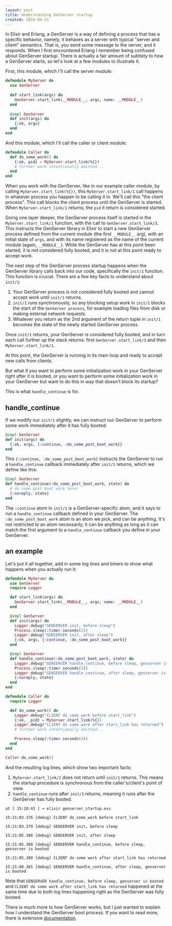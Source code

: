 ```yaml
---
layout: post
title: Understanding GenServer startup
created: 2024-04-21
---
```


In Elixir and Erlang, a GenServer is a way of defining a process that has a specific behavior, namely,
it behaves as a server with typical "server and client" semantics. That is, you send some message to the server, and it responds. When I first encountered Erlang I remember being confused about GenServer startup.
There is actually a fair amount of subtlety to how a GenServer starts, so let's look at a few modules to illustrate it.

First, this module, which I'll call the server module:

```elixir
defmodule MyServer do
  use GenServer
  
  def start_link(args) do
    GenServer.start_link(__MODULE__, args, name: __MODULE__)
  end
  
  @impl GenServer
  def init(args) do
    {:ok, args}
  end
end
```

And this module, which I'll call the caller or client module:

```elixir
defmodule Caller do
  def do_some_work() do
    {:ok, pid} = MyServer.start_link(%{})
    # further work intentionally omitted...
  end
end
```


When you work with the GenServer, like in our example caller module, by calling `MyServer.start_link(%{})`, this `MyServer.start_link/1` call happens in whatever process you happen to be calling it in. We'll call this "the client process". This call blocks the client process until the GenServer is started. When `MyServer.start_link/1` returns, the `pid` it return is considered started.

Going one layer deeper, the GenServer process itself is started in the `MyServer.start_link/1` function, with the call to `GenServer.start_link/3`. This instructs the GenServer library in Elixir to start a new GenServer process defined from the current module (the first `__MODULE__` arg), with an initial state of `args`, and with its name registered as the name of the current module (again, `__MODULE__`). While the GenServer has at this point been started, it is not considered fully booted, and it is not at this point ready to accept work.

The next step of the GenServer process startup happens when the GenServer library calls back into our code, specifically the `init/1` function. This function is crucial. There are a few key facts to understand about `init/1`:

1. Your GenServer process is not considered fully booted and cannot accept work until `init/1` returns.
2. `init/1` runs synchronously, so any blocking setup work in `init/1` blocks the start of the `GenServer process`, for example loading files from disk or making external network requests.
3. Whatever you return as the 2nd argument of the return tuple in `init/1` becomes the state of the newly started GenServer process.

Once `init/1` returns, your GenServer is considered fully booted, and in turn each call further up the stack returns: first `GenServer.start_link/3` and then `MyServer.start_link/1`.

At this point, the GenServer is running in its main loop and ready to accept new calls from clients.

But what if you want to perform some initialization work in your GenServer right after it is booted, or you want to perform some initialization work in your GenServer but want to do this in way that doesn't block its startup?

This is what `handle_continue` is for.

## handle_continue

If we modify our `init/1` slightly, we can instruct our GenServer to perform some work immediately after it has fully booted:

```elixir
@impl GenServer
def init(args) do
  {:ok, args, {:continue, :do_some_post_boot_work}}
end
```

This `{:continue, :do_some_post_boot_work}` instructs the GenServer to run a `handle_continue` callback immediately after `init/1` returns, which we define like this:

```elixir
@impl GenServer
def handle_continue(:do_some_post_boot_work, state) do
  # do some post boot work here!
  {:noreply, state}
end
```

The `:continue` atom in `init/1` is a GenServer-specific atom, and it says to run a `handle_continue` callback defined in your GenServer. The `:do_some_post_boot_work` atom is an atom we pick, and can be anything. It's not restricted to an atom necessarily, it can be anything as long as it can match the first argument to a `handle_continue` callback you define in your GenServer.

## an example

Let's put it all together, add in some log lines and timers to show what happens when you actually run it:

```elixir
defmodule MyServer do
  use GenServer
  require Logger

  def start_link(args) do
    GenServer.start_link(__MODULE__, args, name: __MODULE__)
  end

  @impl GenServer
  def init(args) do
    Logger.debug("GENSERVER init, before sleep")
    Process.sleep(:timer.seconds(2))
    Logger.debug("GENSERVER init, after sleep")
    {:ok, args, {:continue, :do_some_post_boot_work}}
  end

  @impl GenServer
  def handle_continue(:do_some_post_boot_work, state) do
    Logger.debug("GENSERVER handle_continue, before sleep, genserver is booted")
    Process.sleep(:timer.seconds(3))
    Logger.debug("GENSERVER handle_continue, after sleep, genserver is booted")
    {:noreply, state}
  end
end

defmodule Caller do
  require Logger

  def do_some_work() do
    Logger.debug("CLIENT do_some_work before start_link")
    {:ok, _pid} = MyServer.start_link(%{})
    Logger.debug("CLIENT do some work after start_link has returned")
    # further work intentionally omitted...

    Process.sleep(:timer.seconds(4))
  end
end

Caller.do_some_work()
```

And the resulting log lines, which show two important facts:
1. `MyServer.start_link/1` does not return until `init/1` returns. This means the startup procedure is synchronous from the caller's/client's point of view.
2. `handle_continue` runs after `init/1` returns, meaning it runs after the GenServer has fully booted.

```
at [ 15:20:43 ] ➜ elixir genserver_startup.exs

15:21:03.376 [debug] CLIENT do_some_work before start_link

15:21:03.379 [debug] GENSERVER init, before sleep

15:21:05.380 [debug] GENSERVER init, after sleep

15:21:05.380 [debug] GENSERVER handle_continue, before sleep, genserver is booted

15:21:05.380 [debug] CLIENT do some work after start_link has returned

15:21:08.381 [debug] GENSERVER handle_continue, after sleep, genserver is booted
```

Note that `GENSERVER handle_continue, before sleep, genserver is booted` and `CLIENT do some work after start_link has returned` happened at the same time due to both log lines happening right as the GenServer was fully booted.

There is much more to how GenServer works, but I just wanted to explain how I understand the GenServer boot process. If you want to read more, there is extensive [documentation](https://hexdocs.pm/elixir/GenServer.html).
